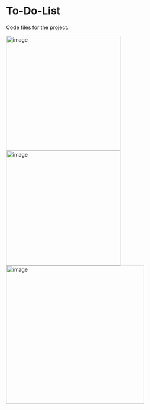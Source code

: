 # To-Do-List
Code files for the project.

<img width="310" alt="image" src="https://github.com/VennamVenkataSivaNagaSaiMohan/To-Do-List/assets/76605638/c481842c-ba82-41c8-aa36-056201b2efcd">
<img width="310" alt="image" src="https://github.com/VennamVenkataSivaNagaSaiMohan/To-Do-List/assets/76605638/c3c29a3c-2bfb-42ef-b911-b96d21be006b">
<img width="373" alt="image" src="https://github.com/VennamVenkataSivaNagaSaiMohan/To-Do-List/assets/76605638/0e139b96-4269-4e32-ba71-4bd23ff57ea3">
